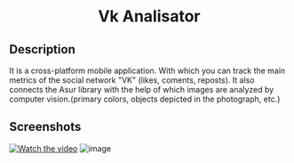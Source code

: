 <h1 align="center">Vk Analisator</h1>
<h2 align="center">

## Description


<p align="center">

It is a cross-platform mobile application. With which you can track the main metrics of the social network "VK" (likes, coments, reposts).
It also connects the Asur library with the help of which images are analyzed by computer vision.(primary colors, objects depicted in the photograph, etc.)

## Screenshots
[![Watch the video](https://user-images.githubusercontent.com/71149930/138529618-309301d9-5146-4911-9edf-c943a0ad8bdf.png)](https://youtu.be/jFkXC9yPjMM)
![image](https://user-images.githubusercontent.com/71149930/138530852-cef0ef0b-8d7e-46d5-ab99-2f6ce1341162.png)

